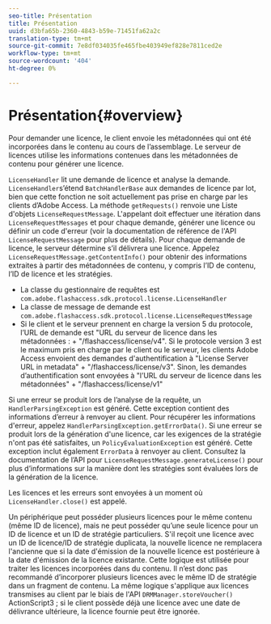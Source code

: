 ```yaml
---
seo-title: Présentation
title: Présentation
uuid: d3bfa65b-2360-4843-b59e-71451fa62a2c
translation-type: tm+mt
source-git-commit: 7e8df034035fe465fbe403949ef828e7811ced2e
workflow-type: tm+mt
source-wordcount: '404'
ht-degree: 0%

---
```



# Présentation{#overview}

Pour demander une licence, le client envoie les métadonnées qui ont été incorporées dans le contenu au cours de l’assemblage. Le serveur de licences utilise les informations contenues dans les métadonnées de contenu pour générer une licence.

`LicenseHandler` lit une demande de licence et analyse la demande. `LicenseHandler`s’étend  `BatchHandlerBase` aux demandes de licence par lot, bien que cette fonction ne soit actuellement pas prise en charge par les clients d’Adobe Access. La méthode `getRequests()` renvoie une Liste d&#39;objets `LicenseRequestMessage`. L&#39;appelant doit effectuer une itération dans `LicenseRequestMessages` et pour chaque demande, générer une licence ou définir un code d&#39;erreur (voir la documentation de référence de l&#39;API `LicenseRequestMessage` pour plus de détails). Pour chaque demande de licence, le serveur détermine s’il délivrera une licence. Appelez `LicenseRequestMessage.getContentInfo()` pour obtenir des informations extraites à partir des métadonnées de contenu, y compris l’ID de contenu, l’ID de licence et les stratégies.

* La classe du gestionnaire de requêtes est `com.adobe.flashaccess.sdk.protocol.license.LicenseHandler`
* La classe de message de demande est `com.adobe.flashaccess.sdk.protocol.license.LicenseRequestMessage`
* Si le client et le serveur prennent en charge la version 5 du protocole, l’URL de demande est &quot;URL du serveur de licence dans les métadonnées : + &quot;/flashaccess/license/v4&quot;. Si le protocole version 3 est le maximum pris en charge par le client ou le serveur, les clients Adobe Access envoient des demandes d&#39;authentification à &quot;License Server URL in metadata&quot; + &quot;/flashaccess/license/v3&quot;. Sinon, les demandes d’authentification sont envoyées à &quot;l’URL du serveur de licence dans les métadonnées&quot; + &quot;/flashaccess/license/v1&quot;

Si une erreur se produit lors de l’analyse de la requête, un `HandlerParsingException` est généré. Cette exception contient des informations d’erreur à renvoyer au client. Pour récupérer les informations d&#39;erreur, appelez `HandlerParsingException.getErrorData()`. Si une erreur se produit lors de la génération d&#39;une licence, car les exigences de la stratégie n&#39;ont pas été satisfaites, un `PolicyEvaluationException` est généré. Cette exception inclut également `ErrorData` à renvoyer au client. Consultez la documentation de l’API pour `LicenseRequestMessage.generateLicense()` pour plus d’informations sur la manière dont les stratégies sont évaluées lors de la génération de la licence.

Les licences et les erreurs sont envoyées à un moment où `LicenseHandler.close()` est appelé.

Un périphérique peut posséder plusieurs licences pour le même contenu (même ID de licence), mais ne peut posséder qu’une seule licence pour un ID de licence et un ID de stratégie particuliers. S&#39;il reçoit une licence avec un ID de licence/ID de stratégie duplicata, la nouvelle licence ne remplacera l&#39;ancienne que si la date d&#39;émission de la nouvelle licence est postérieure à la date d&#39;émission de la licence existante. Cette logique est utilisée pour traiter les licences incorporées dans du contenu. Il n’est donc pas recommandé d’incorporer plusieurs licences avec le même ID de stratégie dans un fragment de contenu. La même logique s&#39;applique aux licences transmises au client par le biais de l&#39;API `DRMManager.storeVoucher()` ActionScript3 ; si le client possède déjà une licence avec une date de délivrance ultérieure, la licence fournie peut être ignorée.
